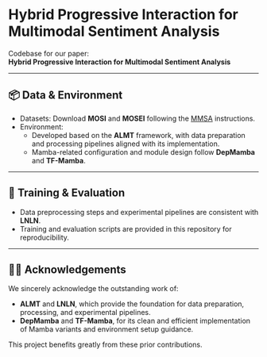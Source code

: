 # Hybrid Progressive Interaction for Multimodal Sentiment Analysis

Codebase for our paper:  
**Hybrid Progressive Interaction for Multimodal Sentiment Analysis**

---

## 📦 Data & Environment
- Datasets: Download **MOSI** and **MOSEI** following the [MMSA](https://github.com/thuiar/MMSA) instructions.  
- Environment:  
  - Developed based on the **ALMT** framework, with data preparation and processing pipelines aligned with its implementation.  
  - Mamba-related configuration and module design follow **DepMamba** and **TF-Mamba**.  

---

## 🚀 Training & Evaluation
- Data preprocessing steps and experimental pipelines are consistent with **LNLN**.  
- Training and evaluation scripts are provided in this repository for reproducibility.  

---

## 🙌🏻 Acknowledgements
We sincerely acknowledge the outstanding work of:
- **ALMT** and **LNLN**, which provide the foundation for data preparation, processing, and experimental pipelines.  
- **DepMamba** and **TF-Mamba**, for its clean and efficient implementation of Mamba variants and environment setup guidance.  

This project benefits greatly from these prior contributions.
